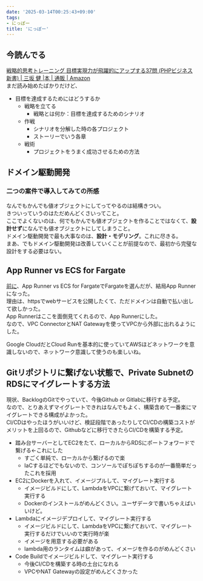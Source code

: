 ```yaml
---
date: '2025-03-14T00:25:43+09:00'
tags:
- にっぽー
title: 'にっぽー'
---
```

## 今読んでる
[戦略的思考トレーニング 目標実現力が飛躍的にアップする37問 (PHPビジネス新書) | 三坂 健 |本 | 通販 | Amazon](https://www.amazon.co.jp/%E6%88%A6%E7%95%A5%E7%9A%84%E6%80%9D%E8%80%83%E3%83%88%E3%83%AC%E3%83%BC%E3%83%8B%E3%83%B3%E3%82%B0-%E7%9B%AE%E6%A8%99%E5%AE%9F%E7%8F%BE%E5%8A%9B%E3%81%8C%E9%A3%9B%E8%BA%8D%E7%9A%84%E3%81%AB%E3%82%A2%E3%83%83%E3%83%97%E3%81%99%E3%82%8B37%E5%95%8F-PHP%E3%83%93%E3%82%B8%E3%83%8D%E3%82%B9%E6%96%B0%E6%9B%B8-%E4%B8%89%E5%9D%82-%E5%81%A5/dp/4569850774)  
まだ読み始めたばかりだけど、  
- 目標を達成するためにはどうするか
  - 戦略を立てる
    - 戦略とは何か：目標を達成するためのシナリオ
  - 作戦
    - シナリオを分解した時の各プロジェクト
    - ストーリーでいう各章
  - 戦術
    - プロジェクトをうまく成功させるための方法


## ドメイン駆動開発
### 二つの案件で導入してみての所感  
なんでもかんでも値オブジェクトにしてってやるのは結構きつい。  
きついっていうのはただめんどくさいってこと。  
ここでよくないのは、何でもかんでも値オブジェクトを作ることではなくて、**設計せず**になんでも値オブジェクトにしてしまうこと。  
ドメイン駆動開発で最も大事なのは、**設計・モデリング**。これに尽きる。  
まあ、でもドメイン駆動開発は改善していくことが前提なので、最初から完璧な設計をする必要はない。

## App Runner vs ECS for Fargate
[前に](/post/2025-03-11-nippo)、App Runner vs ECS for FargateでFargateを選んだが、結局App Runnerになった。  
理由は、httpsでwebサービスを公開したくて、ただドメインは自動で払い出して欲しかった。  
App Runnerはここを面倒見てくれるので、App Runnerにした。  
なので、VPC ConnectorとNAT Gatewayを使ってVPCから外部に出れるようにした。  

Google CloudだとCloud Runを基本的に使っていてAWSほどネットワークを意識しないので、ネットワーク意識して使うのも楽しいね。

## Gitリポジトリに繋げない状態で、Private SubnetのRDSにマイグレートする方法
現状、BacklogのGitでやっていて、今後Github or Gitlabに移行する予定。  
なので、とりあえずマイグレートできれはなんでもよく、構築含めて一番楽にマイグレートできる構成がよかった。  
CI/CDはやったほうがいいけど、検証段階であったりしてCI/CDの構築コストがメリットを上回るので、Githubなどに移行できたらCI/CDを構築する予定。  

- 踏み台サーバーとしてEC2をたて、ローカルからRDSにポートフォワードで繋げる←これにした
  - すごく単純で、ローカルから繋げるので楽
  - IaCするほどでもないので、コンソールでぽちぽちするのが一番簡単だったこれを採用
- EC2にDockerを入れて、イメージプルして、マイグレート実行する
  - イメージビルドにして、LambdaをVPCに繋げておいて、マイグレート実行する
  - Dockerのインストールがめんどくさい。ユーザデータで書いちゃえばいいけど。
- Lambdaにイメージデプロイして、マイグレート実行する
  - イメージビルドにして、LambdaをVPCに繋げておいて、マイグレート実行するだけでいいので実行時が楽
  - イメージを用意する必要がある
  - lambda用のランタイムは癖があって、イメージを作るのがめんどくさい
- Code Buildでイメージビルドして、マイグレート実行する
  - 今後CI/CDを構築する時の土台になれる
  - VPCやNAT Gatewayの設定がめんどくさかった
